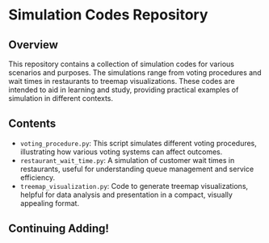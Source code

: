 # Simulation Codes Repository

## Overview

This repository contains a collection of simulation codes for various scenarios and purposes. The simulations range from voting procedures and wait times in restaurants to treemap visualizations. These codes are intended to aid in learning and study, providing practical examples of simulation in different contexts.

## Contents

- `voting_procedure.py`: This script simulates different voting procedures, illustrating how various voting systems can affect outcomes.
- `restaurant_wait_time.py`: A simulation of customer wait times in restaurants, useful for understanding queue management and service efficiency.
- `treemap_visualization.py`: Code to generate treemap visualizations, helpful for data analysis and presentation in a compact, visually appealing format.

## Continuing Adding!
